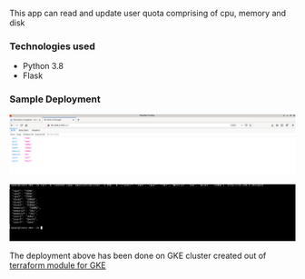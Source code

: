This app can read and update user quota comprising of cpu, memory and disk

### Technologies used
* Python 3.8
* Flask 

### Sample Deployment

![GET request](docs/mywebapp-get.png)

![POST request](docs/mywebapp-post.png) 

The deployment above has been done on GKE cluster created out of [terraform module for GKE](https://github.com/terraform-google-modules/terraform-google-kubernetes-engine)
 